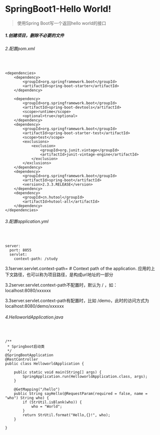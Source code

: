 # SpringBoot1-Hello World!

> 使用Spring Boot写一个返回hello world的接口   

##### 1.创建项目，删除不必要的文件   

###### 2.配置pom.xml

​	

```
<dependencies>
    <dependency>
        <groupId>org.springframework.boot</groupId>
        <artifactId>spring-boot-starter</artifactId>
    </dependency>

    <dependency>
        <groupId>org.springframework.boot</groupId>
        <artifactId>spring-boot-devtools</artifactId>
        <scope>runtime</scope>
        <optional>true</optional>
    </dependency>
    <dependency>
        <groupId>org.springframework.boot</groupId>
        <artifactId>spring-boot-starter-test</artifactId>
        <scope>test</scope>
        <exclusions>
            <exclusion>
                <groupId>org.junit.vintage</groupId>
                <artifactId>junit-vintage-engine</artifactId>
            </exclusion>
        </exclusions>
    </dependency>
    <dependency>
        <groupId>org.springframework.boot</groupId>
        <artifactId>spring-boot</artifactId>
        <version>2.3.3.RELEASE</version>
    </dependency>
    <dependency>
        <groupId>cn.hutool</groupId>
        <artifactId>hutool-all</artifactId>
    </dependency>
</dependencies>
```

###### 3.配置application.yml

​	

```
server:
  port: 8055
  servlet:
    context-path: /study
```

3.1server.servlet.context-path= # Context path of the application. 应用的上下文路径，也可以称为项目路径，是构成url地址的一部分

3.2server.servlet.context-path不配置时，默认为 / ，如：localhost:8080/xxxxxx

3.3server.servlet.context-path有配置时，比如 /demo，此时的访问方式为localhost:8080/demo/xxxxxx



###### 4.HelloworldApplication.java

​	

```
/**
 * Springboot启动类
 */
@SpringBootApplication
@RestController
public class HelloworldApplication {

    public static void main(String[] args) {
        SpringApplication.run(HelloworldApplication.class, args);
    }

    @GetMapping("/hello")
    public String sayHello(@RequestParam(required = false, name = "who") String who) {
        if (StrUtil.isBlank(who)) {
            who = "World";
        }
        return StrUtil.format("Hello,{}!", who);
    }

}
```



